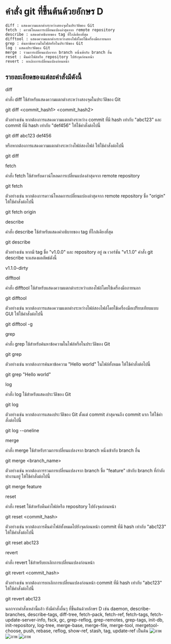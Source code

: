 # คำสั่ง git ที่ขึ้นต้นด้วยอักษร D

    diff : แสดงความแตกต่างระหว่างสองจุดในประวัติของ Git
    fetch : ดาวน์โหลดการเปลี่ยนแปลงล่าสุดจาก remote repository
    describe : แสดงคำอธิบายของ tag ที่ใกล้เคียงที่สุด
    difftool : แสดงความแตกต่างระหว่างสองไฟล์โดยใช้เครื่องมือภายนอก
    grep : ค้นหาข้อความในไฟล์หรือในประวัติของ Git
    log : แสดงประวัติของ Git
    merge : รวมการเปลี่ยนแปลงจาก branch หนึ่งเข้ากับ branch อื่น
    reset : คืนค่าไฟล์หรือ repository ไปยังจุดก่อนหน้า
    revert : ยกเลิกการเปลี่ยนแปลงก่อนหน้า

## รายละเอียดของแต่ละคำสั่งมีดังนี้

diff

คำสั่ง diff ใช้สำหรับแสดงความแตกต่างระหว่างสองจุดในประวัติของ Git

git diff <commit_hash1> <commit_hash2>

ตัวอย่างเช่น หากต้องการแสดงความแตกต่างระหว่าง commit ที่มี hash เท่ากับ "abc123" และ commit ที่มี hash เท่ากับ "def456" ให้ใช้คำสั่งต่อไปนี้

git diff abc123 def456

หรือหากต้องการแสดงความแตกต่างระหว่างไฟล์สองไฟล์ ให้ใช้คำสั่งต่อไปนี้

git diff <file1> <file2>

fetch

คำสั่ง fetch ใช้สำหรับดาวน์โหลดการเปลี่ยนแปลงล่าสุดจาก remote repository

git fetch <remote>

ตัวอย่างเช่น หากต้องการดาวน์โหลดการเปลี่ยนแปลงล่าสุดจาก remote repository ชื่อ "origin" ให้ใช้คำสั่งต่อไปนี้

git fetch origin

describe

คำสั่ง describe ใช้สำหรับแสดงคำอธิบายของ tag ที่ใกล้เคียงที่สุด

git describe

ตัวอย่างเช่น หากมี tag ชื่อ "v1.0.0" และ repository อยู่ ณ เวอร์ชัน "v1.1.0" คำสั่ง git describe จะแสดงผลลัพธ์ดังนี้

v1.1.0-dirty

difftool

คำสั่ง difftool ใช้สำหรับแสดงความแตกต่างระหว่างสองไฟล์โดยใช้เครื่องมือภายนอก

git difftool <file1> <file2>

ตัวอย่างเช่น หากต้องการแสดงความแตกต่างระหว่างไฟล์สองไฟล์โดยใช้เครื่องมือเปรียบเทียบแบบ GUI ให้ใช้คำสั่งต่อไปนี้

git difftool -g <file1> <file2>

grep

คำสั่ง grep ใช้สำหรับค้นหาข้อความในไฟล์หรือในประวัติของ Git

git grep <pattern>

ตัวอย่างเช่น หากต้องการค้นหาข้อความ "Hello world" ในไฟล์ทั้งหมด ให้ใช้คำสั่งต่อไปนี้

git grep "Hello world"

log

คำสั่ง log ใช้สำหรับแสดงประวัติของ Git

git log

ตัวอย่างเช่น หากต้องการแสดงประวัติของ Git ตั้งแต่ commit ล่าสุดจนถึง commit แรก ให้ใช้คำสั่งต่อไปนี้

git log --oneline

merge

คำสั่ง merge ใช้สำหรับรวมการเปลี่ยนแปลงจาก branch หนึ่งเข้ากับ branch อื่น

git merge <branch_name>

ตัวอย่างเช่น หากต้องการรวมการเปลี่ยนแปลงจาก branch ชื่อ "feature" เข้ากับ branch ที่กำลังทำงานอยู่ ให้ใช้คำสั่งต่อไปนี้

git merge feature

reset

คำสั่ง reset ใช้สำหรับคืนค่าไฟล์หรือ repository ไปยังจุดก่อนหน้า

git reset <commit_hash>

ตัวอย่างเช่น หากต้องการคืนค่าไฟล์ทั้งหมดไปยังจุดก่อนหน้า commit ที่มี hash เท่ากับ "abc123" ให้ใช้คำสั่งต่อไปนี้

git reset abc123

revert

คำสั่ง revert ใช้สำหรับยกเลิกการเปลี่ยนแปลงก่อนหน้า

git revert <commit_hash>

ตัวอย่างเช่น หากต้องการยกเลิกการเปลี่ยนแปลงก่อนหน้า commit ที่มี hash เท่ากับ "abc123" ให้ใช้คำสั่งต่อไปนี้

git revert abc123

นอกจากคำสั่งเหล่านี้แล้ว ยังมีคำสั่งอื่นๆ ที่ขึ้นต้นด้วยอักษร D เช่น daemon, describe-branches, describe-tags, diff-tree, fetch-pack, fetch-ref, fetch-tags, fetch-update-server-info, fsck, gc, grep-reflog, grep-remotes, grep-tags, init-db, init-repository, log-tree, merge-base, merge-file, merge-tool, mergetool-choose, push, rebase, reflog, show-ref, stash, tag, update-ref เป็นต้น
![ภาพ](https://github.com/AnchisaPhetnoi/Git_A-Z_Mission_65030289/assets/144197034/89b1e66f-eb48-4fe5-9a75-07d67d5eee63)
![ภาพ](https://github.com/AnchisaPhetnoi/Git_A-Z_Mission_65030289/assets/144197034/ad2445b3-83d9-4c15-8f29-c2c9fb05632f)
![ภาพ](https://github.com/AnchisaPhetnoi/Git_A-Z_Mission_65030289/assets/144197034/c10a0e04-0220-44da-9794-15e48bbdfdfa)

